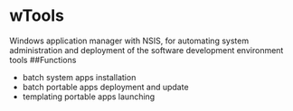 # wTools

Windows application manager with NSIS, for automating system administration and deployment of the software development environment tools
##Functions
- batch system apps installation
- batch portable apps deployment and update 
- templating portable apps launching

